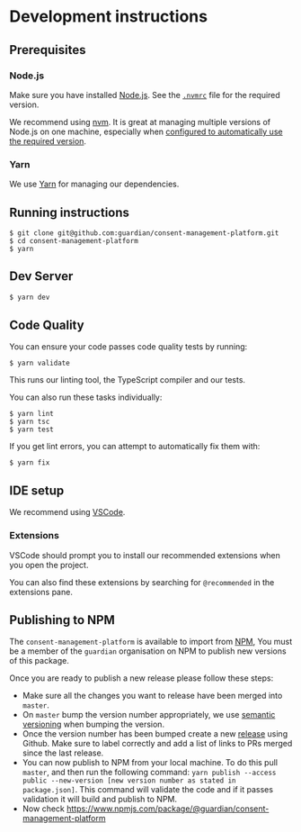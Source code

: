 # Development instructions

## Prerequisites

### Node.js

Make sure you have installed [Node.js](https://nodejs.org). See the [`.nvmrc`](../.nvmrc) file for the required version.

We recommend using [nvm](https://github.com/creationix/nvm). It is great at managing multiple versions of Node.js on one machine, especially when [configured to automatically use the required version](https://github.com/nvm-sh/nvm#deeper-shell-integration).

### Yarn

We use [Yarn](https://yarnpkg.com/en/) for managing our dependencies.

## Running instructions

```
$ git clone git@github.com:guardian/consent-management-platform.git
$ cd consent-management-platform
$ yarn
```

## Dev Server

```bash
$ yarn dev
```

## Code Quality

You can ensure your code passes code quality tests by running:

```
$ yarn validate
```

This runs our linting tool, the TypeScript compiler and our tests.

You can also run these tasks individually:

```
$ yarn lint
$ yarn tsc
$ yarn test
```

If you get lint errors, you can attempt to automatically fix them with:

```
$ yarn fix
```

## IDE setup

We recommend using [VSCode](https://code.visualstudio.com/).

### Extensions

VSCode should prompt you to install our recommended extensions when you open the project.

You can also find these extensions by searching for `@recommended` in the extensions pane.

## Publishing to NPM

The `consent-management-platform` is available to import from [NPM](https://www.npmjs.com/package/@guardian/consent-management-platform), You must be a member of the `guardian` organisation on NPM to publish new versions of this package.

Once you are ready to publish a new release please follow these steps:

-   Make sure all the changes you want to release have been merged into `master`.
-   On `master` bump the version number appropriately, we use [semantic versioning](https://docs.npmjs.com/about-semantic-versioning) when bumping the version.
-   Once the version number has been bumped create a new [release](https://github.com/guardian/consent-management-platform/releases) using Github. Make sure to label correctly and add a list of links to PRs merged since the last release.
-   You can now publish to NPM from your local machine. To do this pull `master`, and then run the following command: `yarn publish --access public --new-version [new version number as stated in package.json]`. This command will validate the code and if it passes validation it will build and publish to NPM.
-   Now check https://www.npmjs.com/package/@guardian/consent-management-platform
